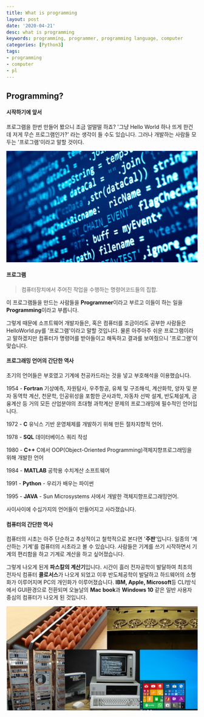 ```yaml
---
title: What is programming
layout: post
date: '2020-04-21'
desc: what is programming
keywords: programming, programmer, programming language, computer
categories: [Python3]
tags:
- programming
- computer
- pl
---
```


## Programming?

#### 시작하기에 앞서

프로그램을 한번 만들어 봤으니 조금 얼떨떨 하죠? '그냥 Hello World 하나 뜨게 한건데 저게 무슨 프로그램인가?' 라는 생각이 들 수도 있습니다. 그러나 개발하는 사람들 모두는 '프로그램'이라고 말할 것이다. 

![Program](/static/assets/img/blog/python3/02WhatIsPythonProgramming/Program.png)



#### 프로그램

>  컴퓨터장치에서 주어진 작업을 수행하는 명령어코드들의 집합.

이 프로그램들을 만드는 사람들을 **Programmer**이라고 부르고  이들이 하는 일을 **Programming**이라고 부릅니다.

그렇게 때문에 소프트웨어 개발자들은, 혹은 컴퓨터를 조금이라도 공부한 사람들은 HelloWorld.py를 '프로그램'이라고 말할 것입니다. 물론 아주아주 쉬운 프로그램이라고 말하겠지만 컴퓨터가 명령어를 받아들이고 해독하고 결과를 보여줬으니 '프로그램'이 맞습니다. 





#### 프로그래밍 언어의 간단한 역사

초기의 언어들은 부호였고 기계에 천공카드라는 것을 넣고 부호해석을 이용했습니다.

1954 - **Fortran** 기상예측, 자원탐사, 우주항공, 유체 및 구조해석, 계산화학, 양자 및 분자 동역학 계산, 천문학, 인공위성을 포함한 군사과학, 자동차 선박 설계, 반도체설계, 금융계산 등 거의 모든 산업분야의 초대형 과학계산 문제의 프로그래밍에 필수적인 언어입니다.

1972 - **C** 유닉스 기반 운영체제를 개발하기 위해 만든 절차지향적 언어.

1978 - **SQL**  데이터베이스 쿼리 작성

1980 - **C++** C에서 OOP(Object-Oriented Programming)객체지향프로그래밍을 위해 개발한 언어

1984 - **MATLAB** 공학용 수치계산 소프트웨어

1991 - **Python** - 우리가 배우는 파이썬

1995 - **JAVA** - Sun Microsystems 사에서 개발한 객체지향프로그래밍언어.

사이사이에 수십가지의 언어들이 만들어지고 사라졌습니다. 



#### 컴퓨터의 간단한 역사

컴퓨터의 시초는 아주 단순하고 추상적이고 철학적으로 본다면 '**주판**'입니다. 일종의 '계산하는 기계'를 컴퓨터의 시초라고 볼 수 있습니다. 사람들은 기계를 쓰기 시작하면서 기계의 편리함을 하고 기계로 계산을 하고 싶어졌습니다. 

그렇게 나오게 된게 **파스칼의 계산기**입니다. 시간이 흘러 전자공학이 발달하여  최초의 전자식 컴퓨터 **콜로서스**가 나오게 되었고 이후  반도체공학이 발달하고 하드웨어의 소형화가 이루어지며 PC의 개인화가 이루어졌습니다. **IBM, Apple, Microsoft**등 CLI방식에서 GUI환경으로 전환되며 오늘날의 **Mac book**과 **Windows 10** 같은 일반 사용자 중심의 컴퓨터가 나오게 된 것입니다.

![cal](/static/assets/img/blog/python3/02WhatIsPythonProgramming/cal.png)

